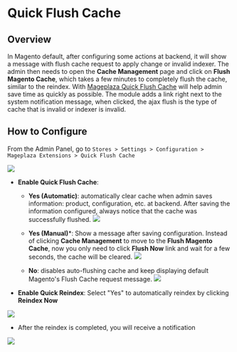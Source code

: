 # Quick Flush Cache

## Overview

In Magento default, after configuring some actions at backend, it will show a message with flush cache request to apply change or invalid indexer. The admin then needs to open the **Cache Management** page and click on **Flush Magento Cache**, which takes a few minutes to completely flush the cache, similar to the reindex. With [Mageplaza Quick Flush Cache](https://mageplaza.com/quick-flush-cache/) will help admin save time as quickly as possible. The module adds a link right next to the system notification message, when clicked, the ajax flush is the type of cache that is invalid or indexer is invalid.



## How to Configure

From the Admin Panel, go to `Stores > Settings > Configuration > Mageplaza Extensions > Quick Flush Cache`

![](https://i.imgur.com/TfdVUDM.png)

- **Enable Quick Flush Cache**:
  - **Yes (Automatic)**: automatically clear cache when admin saves information: product, configuration, etc. at backend. After saving the information configured, always notice that the cache was successfully flushed.
  ![](https://i.imgur.com/W0cwcbf.png)

  - **Yes (Manual)***: Show a message after saving configuration. Instead of clicking **Cache Management** to move to the **Flush Magento Cache**, now you only need to click **Flush Now** link and wait for a few seconds, the cache will be cleared.
  ![](https://i.imgur.com/vxoigcQ.png)

  - **No**: disables auto-flushing cache and keep displaying default Magento's Flush Cache request message.
  ![](https://i.imgur.com/VvKNpRU.png)

- **Enable Quick Reindex**: Select "Yes" to automatically reindex by clicking **Reindex Now**

![](https://i.imgur.com/N3Lnms7.png)

- After the reindex is completed, you will receive a notification

![](https://i.imgur.com/EC4TrnY.png)
